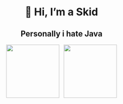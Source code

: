 <h1 align="center">👋 Hi, I’m a Skid</h1>
<h2 align="center">Personally i hate Java</h2>

<div align="center">
<img src="https://github-readme-stats.vercel.app/api/top-langs/?username=ManpanSkid&theme=tokyonight&layout=compact&hide=css" height="145" />&nbsp;&nbsp;&nbsp;<img src="https://github-readme-stats.vercel.app/api?username=ManpanSkid&theme=tokyonight&show_icons=true" height="145"/>
</div>
